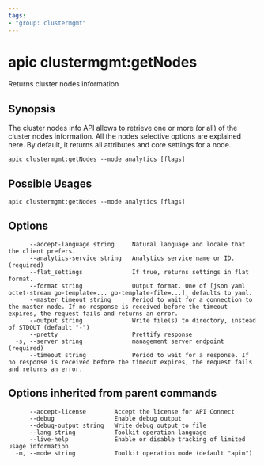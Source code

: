 ```yaml
---
tags:
- "group: clustermgmt"
---
```

# apic clustermgmt:getNodes

Returns cluster nodes information

## Synopsis

The cluster nodes info API allows to retrieve one or more (or all) of the cluster nodes information. All the nodes selective options are explained here. By default, it returns all attributes and core settings for a node.

```
apic clustermgmt:getNodes --mode analytics [flags]
```

## Possible Usages

```
apic clustermgmt:getNodes --mode analytics [flags]
```

## Options

```
      --accept-language string     Natural language and locale that the client prefers.
      --analytics-service string   Analytics service name or ID. (required)
      --flat_settings              If true, returns settings in flat format.
      --format string              Output format. One of [json yaml octet-stream go-template=... go-template-file=...], defaults to yaml.
      --master_timeout string      Period to wait for a connection to the master node. If no response is received before the timeout expires, the request fails and returns an error.
      --output string              Write file(s) to directory, instead of STDOUT (default "-")
      --pretty                     Prettify response
  -s, --server string              management server endpoint (required)
      --timeout string             Period to wait for a response. If no response is received before the timeout expires, the request fails and returns an error.
```

## Options inherited from parent commands

```
      --accept-license        Accept the license for API Connect
      --debug                 Enable debug output
      --debug-output string   Write debug output to file
      --lang string           Toolkit operation language
      --live-help             Enable or disable tracking of limited usage information
  -m, --mode string           Toolkit operation mode (default "apim")
```
